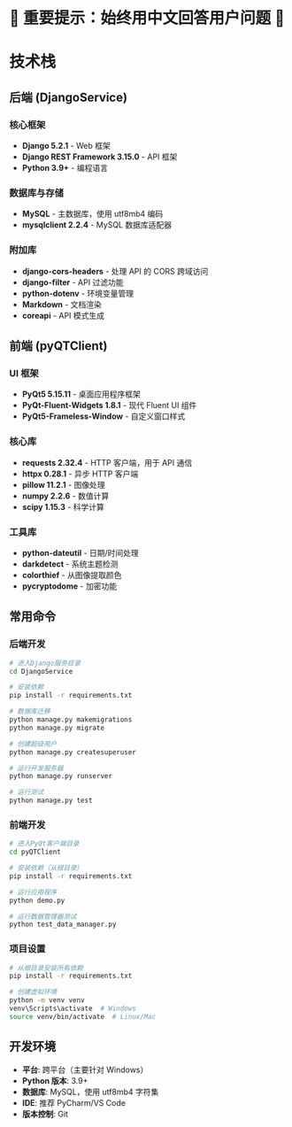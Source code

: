 # 🚨 重要提示：始终用中文回答用户问题 🚨

# 技术栈

## 后端 (DjangoService)

### 核心框架

- **Django 5.2.1** - Web 框架
- **Django REST Framework 3.15.0** - API 框架
- **Python 3.9+** - 编程语言

### 数据库与存储

- **MySQL** - 主数据库，使用 utf8mb4 编码
- **mysqlclient 2.2.4** - MySQL 数据库适配器

### 附加库

- **django-cors-headers** - 处理 API 的 CORS 跨域访问
- **django-filter** - API 过滤功能
- **python-dotenv** - 环境变量管理
- **Markdown** - 文档渲染
- **coreapi** - API 模式生成

## 前端 (pyQTClient)

### UI 框架

- **PyQt5 5.15.11** - 桌面应用程序框架
- **PyQt-Fluent-Widgets 1.8.1** - 现代 Fluent UI 组件
- **PyQt5-Frameless-Window** - 自定义窗口样式

### 核心库

- **requests 2.32.4** - HTTP 客户端，用于 API 通信
- **httpx 0.28.1** - 异步 HTTP 客户端
- **pillow 11.2.1** - 图像处理
- **numpy 2.2.6** - 数值计算
- **scipy 1.15.3** - 科学计算

### 工具库

- **python-dateutil** - 日期/时间处理
- **darkdetect** - 系统主题检测
- **colorthief** - 从图像提取颜色
- **pycryptodome** - 加密功能

## 常用命令

### 后端开发

```bash
# 进入Django服务目录
cd DjangoService

# 安装依赖
pip install -r requirements.txt

# 数据库迁移
python manage.py makemigrations
python manage.py migrate

# 创建超级用户
python manage.py createsuperuser

# 运行开发服务器
python manage.py runserver

# 运行测试
python manage.py test
```

### 前端开发

```bash
# 进入PyQt客户端目录
cd pyQTClient

# 安装依赖（从根目录）
pip install -r requirements.txt

# 运行应用程序
python demo.py

# 运行数据管理器测试
python test_data_manager.py
```

### 项目设置

```bash
# 从根目录安装所有依赖
pip install -r requirements.txt

# 创建虚拟环境
python -m venv venv
venv\Scripts\activate  # Windows
source venv/bin/activate  # Linux/Mac
```

## 开发环境

- **平台**: 跨平台（主要针对 Windows）
- **Python 版本**: 3.9+
- **数据库**: MySQL，使用 utf8mb4 字符集
- **IDE**: 推荐 PyCharm/VS Code
- **版本控制**: Git
